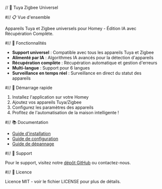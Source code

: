 // 🚀 Tuya Zigbee Universel

#// 📋 Vue d'ensemble

Appareils Tuya et Zigbee universels pour Homey - Édition IA avec Récupération Complète.

#// 🔧 Fonctionnalités

- **Support universel** : Compatible avec tous les appareils Tuya et Zigbee
- **Alimenté par IA** : Algorithmes IA avancés pour la détection d'appareils
- **Récupération complète** : Récupération automatique et gestion d'erreurs
- **Multi-langue** : Support pour 6 langues
- **Surveillance en temps réel** : Surveillance en direct du statut des appareils

#// 🚀 Démarrage rapide

1. Installez l'application sur votre Homey
2. Ajoutez vos appareils Tuya/Zigbee
3. Configurez les paramètres des appareils
4. Profitez de l'automatisation de la maison intelligente !

#// 📚 Documentation

- [Guide d'installation](installation.md)
- [Guide de configuration](configuration.md)
- [Guide de dépannage](troubleshooting.md)

#// 🤝 Support

Pour le support, visitez notre [dépôt GitHub](https://github.com/dlnraja/com.tuya.zigbee) ou contactez-nous.

#// 📄 Licence

Licence MIT - voir le fichier LICENSE pour plus de détails.
